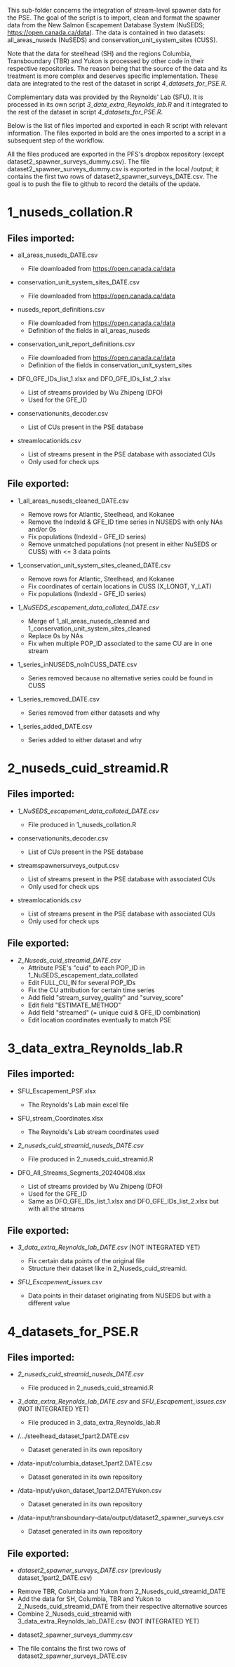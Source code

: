 
This sub-folder concerns the integration of stream-level spawner data for the PSE.
The goal of the script is to import, clean and format the spawner data from the
New Salmon Escapement Database System (NuSEDS; https://open.canada.ca/data). The 
data is contained in two datasets: all_areas_nuseds (NuSEDS) and 
conservation_unit_system_sites (CUSS).

Note that the data for steelhead (SH) and the regions Columbia, Transboundary (TBR)
and Yukon is processed by other code in their respective repositories. The reason
being that the source of the data and its treatment is more complex and deserves 
specific implementation. These data are integrated to the rest of the dataset
in script *4_datasets_for_PSE.R*.

Complementary data was provided by the Reynolds' Lab (SFU). It is processed in its
own script *3_data_extra_Reynolds_lab.R* and it integrated to the rest of the 
dataset in  script *4_datasets_for_PSE.R*.

Below is the list of files imported and exported in each R script with relevant 
information. The files exported in bold are the ones imported to a script in a 
subsequent step of the workflow.

All the files produced are exported in the PFS's dropbox repository 
(except dataset2_spawner_surveys_dummy.csv). The file dataset2_spawner_surveys_dummy.csv
is exported in the local /output; it contains the first two rows of 
dataset2_spawner_surveys_DATE.csv. The goal is to push the file to github to 
record the details of the update.


# 1_nuseds_collation.R

## Files imported:

* all_areas_nuseds_DATE.csv
  - File downloaded from https://open.canada.ca/data
  
* conservation_unit_system_sites_DATE.csv
  - File downloaded from https://open.canada.ca/data
  
* nuseds_report_definitions.csv
  - File downloaded from https://open.canada.ca/data
  - Definition of the fields in all_areas_nuseds

* conservation_unit_report_definitions.csv
  - File downloaded from https://open.canada.ca/data
  - Definition of the fields in conservation_unit_system_sites

* DFO_GFE_IDs_list_1.xlsx and DFO_GFE_IDs_list_2.xlsx
  - List of streams provided by Wu Zhipeng (DFO)
  - Used for the GFE_ID
  
* conservationunits_decoder.csv
  - List of CUs present in the PSE database 

* streamlocationids.csv
  - List of streams present in the PSE database with associated CUs
  - Only used for check ups


## File exported:

* 1_all_areas_nuseds_cleaned_DATE.csv
  - Remove rows for Atlantic, Steelhead, and Kokanee
  - Remove the IndexId & GFE_ID time series in NUSEDS with only NAs and/or 0s
  - Fix populations (IndexId - GFE_ID series)
  - Remove unmatched populations (not present in either NuSEDS or CUSS) with <= 3 data points
  
* 1_conservation_unit_system_sites_cleaned_DATE.csv 
  - Remove rows for Atlantic, Steelhead, and Kokanee
  - Fix coordinates of certain locations in CUSS (X_LONGT, Y_LAT)
  - Fix populations (IndexId - GFE_ID series)

* *1_NuSEDS_escapement_data_collated_DATE.csv*
  - Merge of 1_all_areas_nuseds_cleaned and 1_conservation_unit_system_sites_cleaned
  - Replace 0s by NAs
  - Fix when multiple POP_ID associated to the same CU are in one stream
  
* 1_series_inNUSEDS_noInCUSS_DATE.csv
  - Series removed because no alternative series could be found in CUSS

* 1_series_removed_DATE.csv
  - Series removed from either datasets and why
  
* 1_series_added_DATE.csv
  - Series added to either dataset and why


# 2_nuseds_cuid_streamid.R

## Files imported:

* *1_NuSEDS_escapement_data_collated_DATE.csv*
  - File produced in 1_nuseds_collation.R

* conservationunits_decoder.csv
  - List of CUs present in the PSE database 
  
* streamspawnersurveys_output.csv
  - List of streams present in the PSE database with associated CUs
  - Only used for check ups

* streamlocationids.csv
  - List of streams present in the PSE database with associated CUs
  - Only used for check ups


## File exported:

* *2_Nuseds_cuid_streamid_DATE.csv* 
  - Attribute PSE's "cuid" to each POP_ID in 1_NuSEDS_escapement_data_collated
  - Edit FULL_CU_IN for several POP_IDs
  - Fix the CU attribution for certain time series 
  - Add field "stream_survey_quality" and "survey_score"
  - Edit field "ESTIMATE_METHOD"
  - Add field "streamed" (= unique cuid & GFE_ID combination)
  - Edit location coordinates eventually to match PSE


# 3_data_extra_Reynolds_lab.R

## Files imported:

* SFU_Escapement_PSF.xlsx
  - The Reynolds's Lab main excel file

* SFU_stream_Coordinates.xlsx
  - The Reynolds's Lab stream coordinates used

* *2_nuseds_cuid_streamid_nuseds_DATE.csv*
  - File produced in 2_nuseds_cuid_streamid.R
  
* DFO_All_Streams_Segments_20240408.xlsx
  - List of streams provided by Wu Zhipeng (DFO)
  - Used for the GFE_ID
  - Same as DFO_GFE_IDs_list_1.xlsx and DFO_GFE_IDs_list_2.xlsx but with all the streams


## File exported:

* *3_data_extra_Reynolds_lab_DATE.csv*  (NOT INTEGRATED YET)
  - Fix certain data points of the original file
  - Structure their dataset like in 2_Nuseds_cuid_streamid. 

* *SFU_Escapement_issues.csv*
  - Data points in their dataset originating from NUSEDS but with a different value


# 4_datasets_for_PSE.R

## Files imported:

* *2_nuseds_cuid_streamid_nuseds_DATE.csv*
  - File produced in 2_nuseds_cuid_streamid.R
  
* *3_data_extra_Reynolds_lab_DATE.csv* and *SFU_Escapement_issues.csv* (NOT INTEGRATED YET)
  - File produced in 3_data_extra_Reynolds_lab.R

* /.../steelhead_dataset_1part2.DATE.csv                             
  - Dataset generated in its own repository
  
* /data-input/columbia_dataset_1part2.DATE.csv                      
  - Dataset generated in its own repository
  
* /data-input/yukon_dataset_1part2.DATEYukon.csv
  - Dataset generated in its own repository

* /data-input/transboundary-data/output/dataset2_spawner_surveys.csv 
  - Dataset generated in its own repository


## File exported:

*  *dataset2_spawner_surveys_DATE.csv* (previously dataset_1part2_DATE.csv)
  - Remove TBR, Columbia and Yukon from 2_Nuseds_cuid_streamid_DATE
  - Add the data for SH, Columbia, TBR and Yukon to 2_Nuseds_cuid_streamid_DATE 
    from their respective alternative sources
  - Combine 2_Nuseds_cuid_streamid with 3_data_extra_Reynolds_lab_DATE.csv (NOT INTEGRATED YET)

*  dataset2_spawner_surveys_dummy.csv
  - The file contains the first two rows of dataset2_spawner_surveys_DATE.csv


